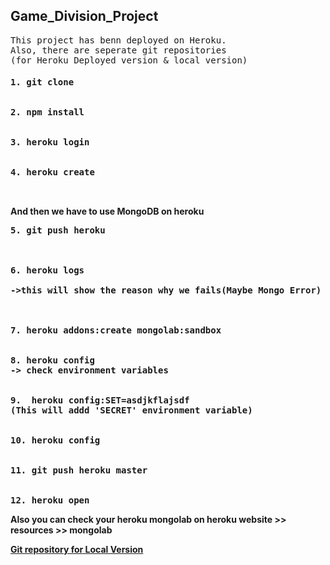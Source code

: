 <h2>Game_Division_Project</h2>


<pre>
This project has benn deployed on Heroku.
Also, there are seperate git repositories 
(for Heroku Deployed version & local version)  
</pre>

<h4>
<pre>
1. git clone<br><br>
2. npm install<br><br>
3. heroku login<br><br>
4. heroku create<br><br>
</pre>

And then we have to use MongoDB on heroku

<pre>
5. git push heroku<br><br>

6. heroku logs

->this will show the reason why we fails(Maybe Mongo Error)<br><br>

7. heroku addons:create mongolab:sandbox<br><br>
8. heroku config
-> check environment variables<br><br>
9.  heroku config:SET=asdjkflajsdf
(This will addd 'SECRET' environment variable)<br><br>
10. heroku config<br><br>
11. git push heroku master<br><br>
12. heroku open
</pre>

Also you can check your heroku mongolab on heroku website >> resources >> mongolab

<a href="https://github.com/saanghyuk/defi_node/tree/master/12_the_game_division">
Git repository for Local Version
</a>


</h4>
